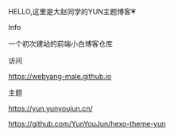 HELLO,这里是大赵同学的YUN主题博客💗

Info

一个初次建站的前端小白博客仓库

访问

https://webyang-male.github.io

主题

https://yun.yunyoujun.cn/ 

https://github.com/YunYouJun/hexo-theme-yun




